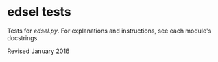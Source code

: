 
edsel tests
===========

Tests for *edsel.py*.  For explanations and instructions, see each
module's docstrings.

Revised January 2016
